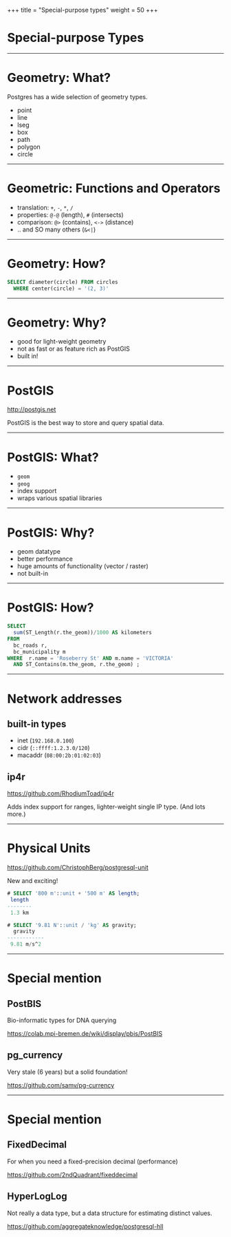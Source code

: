 +++
title = "Special-purpose types"
weight = 50
+++

# Special-purpose Types
---

# Geometry: What?

Postgres has a wide selection of geometry types.

 * point
 * line
 * lseg
 * box
 * path
 * polygon
 * circle

---

# Geometric: Functions and Operators

 * translation: `+`, `-`, `*`, `/`
 * properties: `@-@` (length), `#` (intersects)
 * comparison: `@>` (contains), `<->` (distance)
 * .. and SO many others (`&<|`)
---

# Geometry: How?

````sql
SELECT diameter(circle) FROM circles
  WHERE center(circle) = '(2, 3)'
````

---

# Geometry: Why?

 * good for light-weight geometry
 * not as fast or as feature rich as PostGIS
 * built in!

---

# PostGIS

http://postgis.net

PostGIS is the best way to store and query spatial data.

---

# PostGIS: What?

 * `geom`
 * `geog`
 * index support
 * wraps various spatial libraries

---

# PostGIS: Why?

 * geom datatype
 * better performance
 * huge amounts of functionality (vector / raster)
 * not built-in
 
---

# PostGIS: How?

````sql
SELECT
  sum(ST_Length(r.the_geom))/1000 AS kilometers
FROM
  bc_roads r,
  bc_municipality m
WHERE  r.name = 'Roseberry St' AND m.name = 'VICTORIA'
  AND ST_Contains(m.the_geom, r.the_geom) ;
````

---
# Network addresses

## built-in types

 * inet (`192.168.0.100`)
 * cidr (`::ffff:1.2.3.0/120`)
 * macaddr (`08:00:2b:01:02:03`)

## ip4r

https://github.com/RhodiumToad/ip4r

Adds index support for ranges, lighter-weight single IP type.
(And lots more.)


---
# Physical Units

https://github.com/ChristophBerg/postgresql-unit

New and exciting!

````sql
# SELECT '800 m'::unit + '500 m' AS length;
 length
--------
 1.3 km

# SELECT '9.81 N'::unit / 'kg' AS gravity;
  gravity
------------
 9.81 m/s^2

````

---
# Special mention

## PostBIS
Bio-informatic types for DNA querying

https://colab.mpi-bremen.de/wiki/display/pbis/PostBIS

## pg_currency
Very stale (6 years) but a solid foundation!

https://github.com/samv/pg-currency

---
# Special mention

## FixedDecimal
For when you need a fixed-precision decimal (performance)

https://github.com/2ndQuadrant/fixeddecimal

## HyperLogLog
Not really a data type, but a data structure for estimating distinct values.

https://github.com/aggregateknowledge/postgresql-hll

